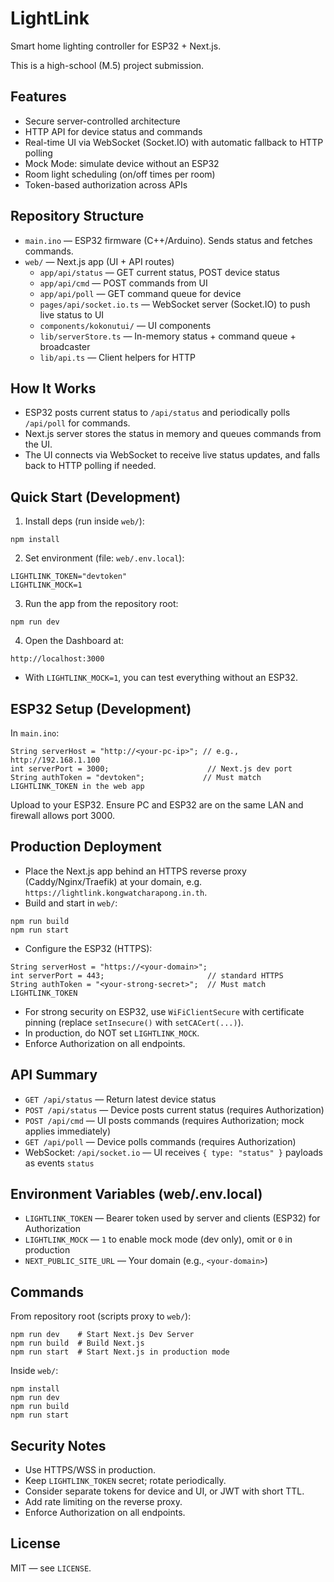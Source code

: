 # LightLink

Smart home lighting controller for ESP32 + Next.js.

This is a high-school (M.5) project submission.

## Features

- Secure server-controlled architecture
- HTTP API for device status and commands
- Real-time UI via WebSocket (Socket.IO) with automatic fallback to HTTP polling
- Mock Mode: simulate device without an ESP32
- Room light scheduling (on/off times per room)
- Token-based authorization across APIs

## Repository Structure

- `main.ino` — ESP32 firmware (C++/Arduino). Sends status and fetches commands.
- `web/` — Next.js app (UI + API routes)
  - `app/api/status` — GET current status, POST device status
  - `app/api/cmd` — POST commands from UI
  - `app/api/poll` — GET command queue for device
  - `pages/api/socket.io.ts` — WebSocket server (Socket.IO) to push live status to UI
  - `components/kokonutui/` — UI components
  - `lib/serverStore.ts` — In-memory status + command queue + broadcaster
  - `lib/api.ts` — Client helpers for HTTP

## How It Works

- ESP32 posts current status to `/api/status` and periodically polls `/api/poll` for commands.
- Next.js server stores the status in memory and queues commands from the UI.
- The UI connects via WebSocket to receive live status updates, and falls back to HTTP polling if needed.

## Quick Start (Development)

1) Install deps (run inside `web/`):

```
npm install
```

2) Set environment (file: `web/.env.local`):

```
LIGHTLINK_TOKEN="devtoken"
LIGHTLINK_MOCK=1
```

3) Run the app from the repository root:

```
npm run dev
```

4) Open the Dashboard at:

```
http://localhost:3000
```

- With `LIGHTLINK_MOCK=1`, you can test everything without an ESP32.

## ESP32 Setup (Development)

In `main.ino`:

```
String serverHost = "http://<your-pc-ip>"; // e.g., http://192.168.1.100
int serverPort = 3000;                      // Next.js dev port
String authToken = "devtoken";             // Must match LIGHTLINK_TOKEN in the web app
```

Upload to your ESP32. Ensure PC and ESP32 are on the same LAN and firewall allows port 3000.

## Production Deployment

- Place the Next.js app behind an HTTPS reverse proxy (Caddy/Nginx/Traefik) at your domain, e.g. `https://lightlink.kongwatcharapong.in.th`.
- Build and start in `web/`:

```
npm run build
npm run start
```

- Configure the ESP32 (HTTPS):

```
String serverHost = "https://<your-domain>";
int serverPort = 443;                       // standard HTTPS
String authToken = "<your-strong-secret>";  // Must match LIGHTLINK_TOKEN
```

- For strong security on ESP32, use `WiFiClientSecure` with certificate pinning (replace `setInsecure()` with `setCACert(...)`).
- In production, do NOT set `LIGHTLINK_MOCK`.
- Enforce Authorization on all endpoints.

## API Summary

- `GET /api/status` — Return latest device status
- `POST /api/status` — Device posts current status (requires Authorization)
- `POST /api/cmd` — UI posts commands (requires Authorization; mock applies immediately)
- `GET /api/poll` — Device polls commands (requires Authorization)
- WebSocket: `/api/socket.io` — UI receives `{ type: "status" }` payloads as events `status`

## Environment Variables (web/.env.local)

- `LIGHTLINK_TOKEN` — Bearer token used by server and clients (ESP32) for Authorization
- `LIGHTLINK_MOCK` — `1` to enable mock mode (dev only), omit or `0` in production
- `NEXT_PUBLIC_SITE_URL` — Your domain (e.g., `<your-domain>`)

## Commands

From repository root (scripts proxy to `web/`):

```
npm run dev    # Start Next.js Dev Server
npm run build  # Build Next.js
npm run start  # Start Next.js in production mode
```

Inside `web/`:

```
npm install
npm run dev
npm run build
npm run start
```

## Security Notes

- Use HTTPS/WSS in production.
- Keep `LIGHTLINK_TOKEN` secret; rotate periodically.
- Consider separate tokens for device and UI, or JWT with short TTL.
- Add rate limiting on the reverse proxy.
- Enforce Authorization on all endpoints.

## License

MIT — see `LICENSE`.
